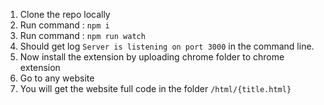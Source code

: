 1. Clone the repo locally
2. Run command : `npm i`
3. Run command : `npm run watch`
4. Should get log `Server is listening on port 3000` in the command line.
5. Now install the extension by uploading chrome folder to chrome extension
6. Go to any website
7. You will get the website full code in the folder `/html/{title.html}`
